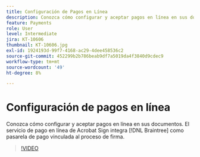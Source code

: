 ```yaml
---
title: Configuración de Pagos en Línea
description: Conozca cómo configurar y aceptar pagos en línea en sus documentos
feature: Payments
role: User
level: Intermediate
jira: KT-10606
thumbnail: KT-10606.jpg
exl-id: 1924193d-99f7-4168-ac29-4dee458536c2
source-git-commit: 452299b2b786beab9df7a5019da4f3840d9cdec9
workflow-type: tm+mt
source-wordcount: '49'
ht-degree: 8%

---
```


# Configuración de pagos en línea

Conozca cómo configurar y aceptar pagos en línea en sus documentos. El servicio de pago en línea de Acrobat Sign integra [!DNL Braintree] como pasarela de pago vinculada al proceso de firma.

>[!VIDEO](https://video.tv.adobe.com/v/345753?quality=12&learn=on&hidetitle=true)
